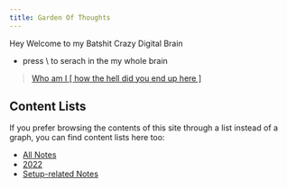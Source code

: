 ```yaml
---
title: Garden Of Thoughts
---
```

Hey Welcome to my Batshit Crazy Digital Brain

- press \ to serach in the my whole brain

> [Who am I [ how the hell did you end up here ]](notes/aboutme.md)

## Content Lists

If you prefer browsing the contents of this site through a list instead of a graph, you can find content lists here too:

- [All Notes](/notes)
- [2022](/notes/2022.md)
- [Setup-related Notes](/tags/setup)

